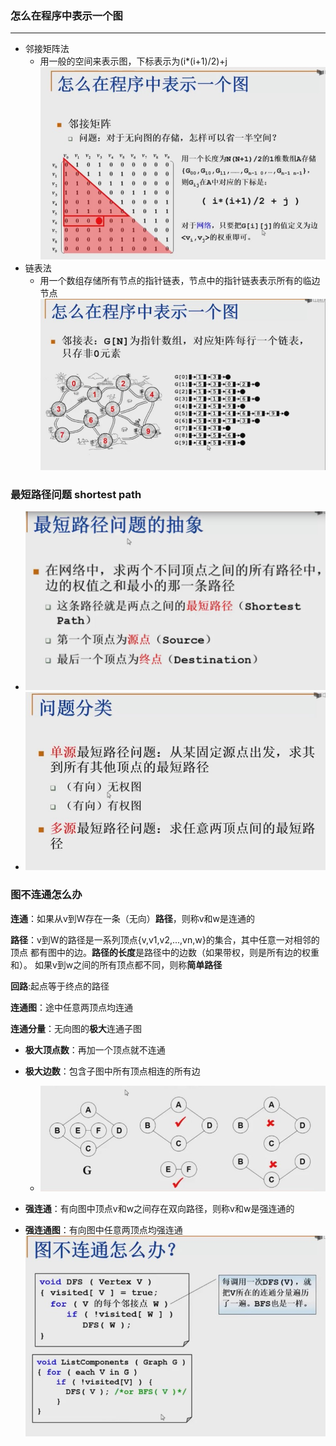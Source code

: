 ### 怎么在程序中表示一个图
--------
* 邻接矩阵法
    - 用一般的空间来表示图，下标表示为(i*(i+1)/2)+j
    ![./imgs/1.jpg](./imgs/1.jpg)
* 链表法
    - 用一个数组存储所有节点的指针链表，节点中的指针链表表示所有的临边节点
    ![./imgs/2.jpg](./imgs/2.jpg)


### 最短路径问题 shortest path
* ![./imgs/3.jpg](./imgs/3.jpg)
* ![./imgs/4.jpg](./imgs/4.jpg)

### 图不连通怎么办
**连通**：如果从v到W存在一条（无向）**路径**，则称v和w是连通的

**路径**：v到W的路径是一系列顶点{v,v1,v2,...,vn,w}的集合，其中任意一对相邻的顶点
都有图中的边。**路径的长度**是路径中的边数（如果带权，则是所有边的权重和）。
如果v到w之间的所有顶点都不同，则称**简单路径**

**回路**:起点等于终点的路径

**连通图**：途中任意两顶点均连通

**连通分量**：无向图的**极大**连通子图
* **极大顶点数**：再加一个顶点就不连通
* **极大边数**：包含子图中所有顶点相连的所有边
    - ![./imgs/5.jpg](./imgs/5.jpg)

* **强连通**：有向图中顶点v和w之间存在双向路径，则称v和w是强连通的
* **强连通图**：有向图中任意两顶点均强连通
     ![./imgs/6.jpg](./imgs/6.jpg)
